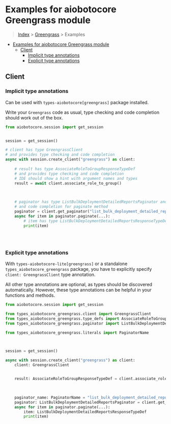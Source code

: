 <a id="examples-for-aiobotocore-greengrass-module"></a>

# Examples for aiobotocore Greengrass module

> [Index](../README.md) > [Greengrass](./README.md) > Examples

- [Examples for aiobotocore Greengrass module](#examples-for-aiobotocore-greengrass-module)
  - [Client](#client)
    - [Implicit type annotations](#implicit-type-annotations)
    - [Explicit type annotations](#explicit-type-annotations)

<a id="client"></a>

## Client

<a id="implicit-type-annotations"></a>

### Implicit type annotations

Can be used with `types-aiobotocore[greengrass]` package installed.

Write your `Greengrass` code as usual, type checking and code completion should
work out of the box.

```python
from aiobotocore.session import get_session


session = get_session()

# client has type GreengrassClient
# and provides type checking and code completion
async with session.create_client("greengrass") as client:
    
    # result has type AssociateRoleToGroupResponseTypeDef
    # and provides type checking and code completion
    # IDE should show a hint with argument names and types
    result = await client.associate_role_to_group()
    

    
    # paginator has type ListBulkDeploymentDetailedReportsPaginator and provides type checking
    # and code completion for paginate method
    paginator = client.get_paginator("list_bulk_deployment_detailed_reports")
    async for item in paginator.paginate(...):
        # item has type ListBulkDeploymentDetailedReportsResponseTypeDef
        print(item)
    

    
```

<a id="explicit-type-annotations"></a>

### Explicit type annotations

With `types-aiobotocore-lite[greengrass]` or a standalone
`types_aiobotocore_greengrass` package, you have to explicitly specify
`client: GreengrassClient` type annotation.

All other type annotations are optional, as types should be discovered
automatically. However, these type annotations can be helpful in your functions
and methods.

```python
from aiobotocore.session import get_session

from types_aiobotocore_greengrass.client import GreengrassClient
from types_aiobotocore_greengrass.type_defs import AssociateRoleToGroupResponseTypeDef
from types_aiobotocore_greengrass.paginator import ListBulkDeploymentDetailedReportsPaginator

from types_aiobotocore_greengrass.literals import PaginatorName



session = get_session()

async with session.create_client("greengrass") as client:
    client: GreengrassClient

    
    result: AssociateRoleToGroupResponseTypeDef = client.associate_role_to_group()
    

    
    paginator_name: PaginatorName = "list_bulk_deployment_detailed_reports"
    paginator: ListBulkDeploymentDetailedReportsPaginator = client.get_paginator(paginator_name)
    async for item in paginator.paginate(...):
        item: ListBulkDeploymentDetailedReportsResponseTypeDef
        print(item)
    

    
```
